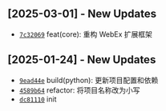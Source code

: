 
## [2025-03-01] - New Updates
- [`7c32069`](7c32069ffd1cb4329172bc12388c263c137ee5e0) feat(core): 重构 WebEx 扩展框架

## [2025-01-24] - New Updates
- [`9ead44e`](9ead44e81f9288a833662a33c1f9a74e50bfaa53) build(python): 更新项目配置和依赖
- [`4589b64`](4589b642fe46900a7f58cf39e4d49e6ac7bc387d) refactor: 将项目名称改为小写
- [`dc81110`](dc81110febeca43c9fa5d92058495ff05e107b62) init

